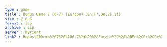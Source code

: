 ```yaml
---
type : game
title : Bonus Demo 7 (6-7) (Europe) (En,Fr,De,Es,It)
size : 2.6 G
format : iso
archive : zip
server : myrient
link2 : Bonus%20Demo%207%20%286-7%29%20%28Europe%29%20%28En%2CFr%2CDe%2CEs%2CIt%29
---
```

